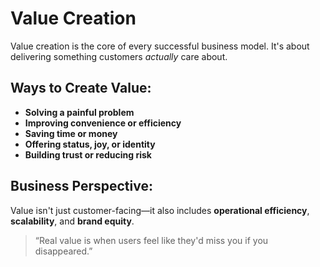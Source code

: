 # Value Creation

Value creation is the core of every successful business model. It's about delivering something customers *actually* care about.

## Ways to Create Value:
- **Solving a painful problem**
- **Improving convenience or efficiency**
- **Saving time or money**
- **Offering status, joy, or identity**
- **Building trust or reducing risk**

## Business Perspective:
Value isn't just customer-facing—it also includes **operational efficiency**, **scalability**, and **brand equity**.

> “Real value is when users feel like they'd miss you if you disappeared.”
